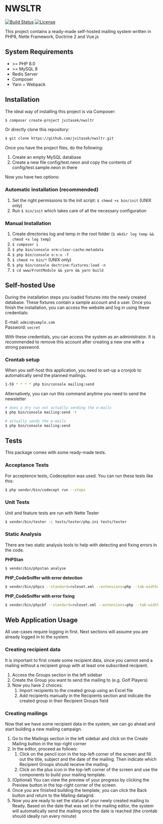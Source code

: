 # NWSLTR

[![Build Status](https://travis-ci.org/jvitasek/nwsltr.svg?branch=main)](https://travis-ci.org/jvitasek/nwsltr)
[![License](https://img.shields.io/badge/license-New%20BSD-blue.svg)](https://github.com/jvitasek/nwsltr/blob/main/license.md)

This project contains a ready-made self-hosted mailing system written in PHP8, Nette Framework, Doctrine 2 and Vue.js

## System Requirements
- \>= PHP 8.0
- \>= MySQL 8
- Redis Server
- Composer
- Yarn + Webpack

## Installation
The ideal way of installing this project is via Composer:

```bash
$ composer create-project jvitasek/nwsltr
```

Or directly clone this repository:

```bash
$ git clone https://github.com/jvitasek/nwsltr.git
```

Once you have the project files, do the following:
1. Create an empty MySQL database
2. Create a new file config/test.neon and copy the contents of config/test.sample.neon in there
   
Now you have two options:

### Automatic installation (recommended)
1. Set the right permissions to the init script: `$ chmod +x bin/init` (UNIX only)
2. Run `$ bin/init` which takes care of all the necessary configuration

### Manual Installation
1. Create directories log and temp in the root folder (`$ mkdir log temp && chmod +x log temp`)
2. `$ composer i`
3. `$ php bin/console orm:clear-cache:metadata`
4. `$ php bin/console o:s:u -f`
5. `$ chmod +x bin/*` (UNIX only)
6. `$ php bin/console doctrine:fixtures:load -n`
7. `$ cd www/FrontModule && yarn && yarn build`

## Self-hosted Use
During the installation steps you loaded fixtures into the newly created database. These fixtures contain  a sample account and a user. Once you finish the installation, you can access the website and log in using these credentials:

E-mail: `admin@sample.com`<br>
Password: `secret`

With these credentials, you can access the system as an administrator. It is recommended to remove this account after creating a new one with a strong password.

### Crontab setup
When you self-host this application, you need to set-up a cronjob to automatically send the planned mailings.

```bash
1-59 * * * * php bin/console mailing:send
```

Alternatively, you can run this command anytime you need to send the newsletter

```bash
# does a dry run not actually sending the e-mails
$ php bin/console mailing:send -t

# actually sends the e-mails
$ php bin/console mailing:send
```

## Tests
This package comes with some ready-made tests.

### Acceptance Tests
For acceptence tests, Codeception was used. You can run these tests like this:

```bash
$ php vendor/bin/codecept run --steps
```

### Unit Tests
Unit and feature tests are run with Nette Tester

```bash
$ vendor/bin/tester -c tests/tester/php.ini tests/tester
```

### Static Analysis
There are two static analysis tools to help with detecting and fixing errors in the code.

**PHPStan**
```bash
$ vendor/bin/phpstan analyse
```

**PHP_CodeSniffer with error detection**
```bash
$ vendor/bin/phpcs --standard=ruleset.xml --extensions=php --tab-width=4 -sp app
```

**PHP_CodeSniffer with error fixing**
```bash
$ vendor/bin/phpcbf --standard=ruleset.xml --extensions=php --tab-width=4 -sp app
```

## Web Application Usage

All use-cases require logging in first. Next sections will assume you are already logged in to the system.

### Creating recipient data
It is important to first create some recipient data, since you cannot send a mailing without a recipient group with at least one subscribed recipient.

1. Access the Groups section in the left sidebar
2. Create the Group you want to send the mailing to (e.g. Golf Players)
3. Now you have 2 choices:
   1. Import recipients to the created group using an Excel file
    2. Add recipients manually in the Recipients section and indicate the created group in their Recipient Groups field

### Creating mailings
Now that we have some recipient data in the system, we can go ahead and start building a new mailing campaign.

1. Go to the Mailings section in the left sidebar and click on the Create Mailing button in the top-right corner
2. In the editor, proceed as follows:
    1. Click on the pencil icon in the top-left corner of the screen and fill out the title, subject and the date of the mailing. Then indicate which Recipient Groups  should receive the mailing.
    2. Click on the plus icon in the top-left corner of the screen and use the components to build your mailing template.
3. (Optional) You can view the preview of your progress by clicking the Preview button in the top-right corner of the screen.
4. Once you are finished building the template, you can click the Back button and return to the Mailing datagrid.
5. Now you are ready to set the status of your newly created mailing to Ready. Based on the date that was set in the mailing editor, the system will automatically send the mailing once the date is reached (the crontab should ideally run every minute)
